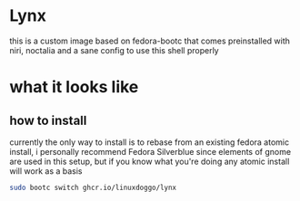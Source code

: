 # Lynx

this is a custom image based on fedora-bootc that comes preinstalled with niri, noctalia and a sane config to use this shell properly

# what it looks like

## how to install

currently the only way to install is to rebase from an existing fedora atomic install, i personally recommend Fedora Silverblue since elements of gnome are used in this setup, but if you know what you're doing any atomic install will work as a basis

```bash
sudo bootc switch ghcr.io/linuxdoggo/lynx
```

